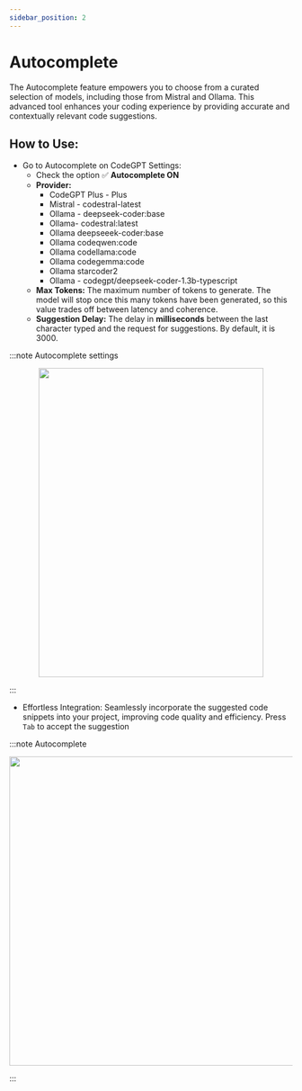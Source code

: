 ```yaml
---
sidebar_position: 2
---
```


# Autocomplete

The Autocomplete feature empowers you to choose from a curated selection of models, including those from Mistral and Ollama. This advanced tool enhances your coding experience by providing accurate and contextually relevant code suggestions.

## How to Use:
- Go to Autocomplete on CodeGPT Settings:
    - Check the option ✅ **Autocomplete ON**
    - **Provider:**
        - CodeGPT Plus - Plus
        - Mistral - codestral-latest
        - Ollama - deepseek-coder:base
        - Ollama- codestral:latest
        - Ollama deepseeek-coder:base
        - Ollama codeqwen:code
        - Ollama codellama:code
        - Ollama codegemma:code
        - Ollama starcoder2
        - Ollama - codegpt/deepseek-coder-1.3b-typescript
    - **Max Tokens:** The maximum number of tokens to generate. The model will stop once this many tokens have been generated, so this value trades off between latency and coherence.
    -  **Suggestion Delay:** The delay in **milliseconds** between the last character typed and the request for suggestions. By default, it is 3000.

:::note Autocomplete settings
<p align="center">
      <img width="400" height="550" src="https://github.com/user-attachments/assets/c67f13b0-09b8-413a-8a55-94264e54bb51" />
</p>

:::

- Effortless Integration: Seamlessly incorporate the suggested code snippets into your project, improving code quality and efficiency. Press `Tab` to accept the suggestion

:::note Autocomplete
<p align="center">
      <img width="750" height="550" src="https://github.com/user-attachments/assets/f91bce5a-9495-4e0d-a366-5998e804d3cb" />
</p>

:::

